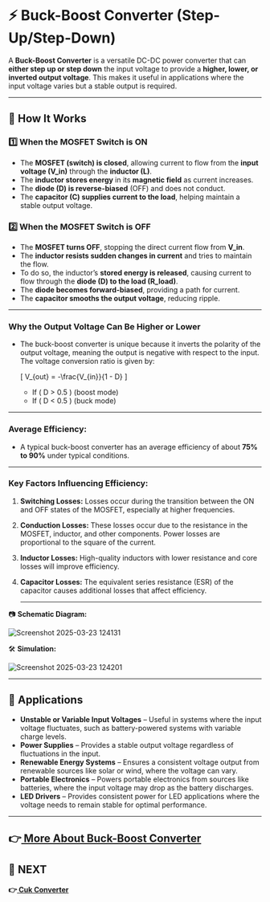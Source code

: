 # ⚡ Buck-Boost Converter (Step-Up/Step-Down)  

A **Buck-Boost Converter** is a versatile DC-DC power converter that can **either step up or step down** the input voltage to provide a **higher, lower, or inverted output voltage**. This makes it useful in applications where the input voltage varies but a stable output is required.

---

## 🔹 How It Works  

### **1️⃣ When the MOSFET Switch is ON**  
- The **MOSFET (switch) is closed**, allowing current to flow from the **input voltage (V_in)** through the **inductor (L)**.  
- The **inductor stores energy** in its **magnetic field** as current increases.  
- The **diode (D) is reverse-biased** (OFF) and does not conduct.  
- The **capacitor (C) supplies current to the load**, helping maintain a stable output voltage.  

### **2️⃣ When the MOSFET Switch is OFF**  
- The **MOSFET turns OFF**, stopping the direct current flow from **V_in**.  
- The **inductor resists sudden changes in current** and tries to maintain the flow.  
- To do so, the inductor’s **stored energy is released**, causing current to flow through the **diode (D) to the load (R_load)**.  
- The **diode becomes forward-biased**, providing a path for current.  
- The **capacitor smooths the output voltage**, reducing ripple.  

---

### **Why the Output Voltage Can Be Higher or Lower**
- The buck-boost converter is unique because it inverts the polarity of the output voltage, meaning the output is negative with respect to the input. The voltage conversion ratio is given by:

  \[
  V_{out} = -\frac{V_{in}}{1 - D}
  \]

  - If \( D > 0.5 \) (boost mode)  
  - If \( D < 0.5 \) (buck mode)  

---


### **Average Efficiency:**
- A typical buck-boost converter has an average efficiency of about **75% to 90%** under typical conditions. 
---

### **Key Factors Influencing Efficiency:**
1. **Switching Losses:**  Losses occur during the transition between the ON and OFF states of the MOSFET, especially at higher frequencies.
2. **Conduction Losses:**  These losses occur due to the resistance in the MOSFET, inductor, and other components. Power losses are proportional to the square of the current.
3. **Inductor Losses:**   High-quality inductors with lower resistance and core losses will improve efficiency.
4. **Capacitor Losses:**   The equivalent series resistance (ESR) of the capacitor causes additional losses that affect efficiency.


   
   ---
📷 **Schematic Diagram:**  

![Screenshot 2025-03-23 124131](https://github.com/user-attachments/assets/b0fa9b0f-0c1f-47c4-87c2-2ea702e0d4cc)

🛠 **Simulation:**  

![Screenshot 2025-03-23 124201](https://github.com/user-attachments/assets/18f04f54-4f93-45b5-a0ab-853a9eb68884)

---

## 📌 Applications  
- **Unstable or Variable Input Voltages** – Useful in systems where the input voltage fluctuates, such as battery-powered systems with variable charge levels.  
- **Power Supplies** – Provides a stable output voltage regardless of fluctuations in the input.  
- **Renewable Energy Systems** – Ensures a consistent voltage output from renewable sources like solar or wind, where the voltage can vary.  
- **Portable Electronics** – Powers portable electronics from sources like batteries, where the input voltage may drop as the battery discharges.  
- **LED Drivers** – Provides consistent power for LED applications where the voltage needs to remain stable for optimal performance.

---
**👉[ More About Buck-Boost Converter ](https://www.monolithicpower.com/en/learning/mpscholar/power-electronics/dc-dc-converters/buck-boost-converters)**
--

## 🔹 NEXT  
**👉[ Cuk Converter ](../Cuk_Converter)**
